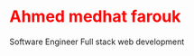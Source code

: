<h1 style="color:red;"> Ahmed medhat farouk </h1>
<p> Software Engineer Full stack web development </p>
